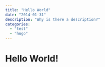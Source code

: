 ```yaml
---
title: "Hello World"
date: "2014-01-31"
description: "Why is there a description?"
categories:
  - "test"
  - "hugo"
---
```

# Hello World!
